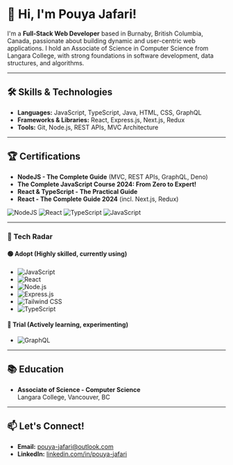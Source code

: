 # 👋 Hi, I'm Pouya Jafari!

I'm a **Full-Stack Web Developer** based in Burnaby, British Columbia, Canada, passionate about building dynamic and user-centric web applications. I hold an Associate of Science in Computer Science from Langara College, with strong foundations in software development, data structures, and algorithms.

---

## 🛠 Skills & Technologies

- **Languages:** JavaScript, TypeScript, Java, HTML, CSS, GraphQL
- **Frameworks & Libraries:** React, Express.js, Next.js, Redux
- **Tools:** Git, Node.js, REST APIs, MVC Architecture

---

## 🏆 Certifications

- **NodeJS - The Complete Guide** (MVC, REST APIs, GraphQL, Deno)
- **The Complete JavaScript Course 2024: From Zero to Expert!**
- **React & TypeScript - The Practical Guide**
- **React - The Complete Guide 2024** (incl. Next.js, Redux)

![NodeJS](https://img.shields.io/badge/Node.js-339933?style=flat-square&logo=nodedotjs&logoColor=white)
![React](https://img.shields.io/badge/React-20232A?style=flat-square&logo=react&logoColor=61DAFB)
![TypeScript](https://img.shields.io/badge/TypeScript-007ACC?style=flat-square&logo=typescript&logoColor=white)
![JavaScript](https://img.shields.io/badge/JavaScript-F7DF1E?style=flat-square&logo=javascript&logoColor=black)

---
### 🔭 Tech Radar

#### 🟢 Adopt (Highly skilled, currently using)
- ![JavaScript](https://img.shields.io/badge/-JavaScript-F7DF1E?style=flat-square&logo=javascript&logoColor=black)
- ![React](https://img.shields.io/badge/-React-20232A?style=flat-square&logo=react&logoColor=61DAFB)
- ![Node.js](https://img.shields.io/badge/-Node.js-339933?style=flat-square&logo=nodedotjs&logoColor=white)
- ![Express.js](https://img.shields.io/badge/-Express.js-000000?style=flat-square&logo=express&logoColor=white)
-  ![Tailwind CSS](https://img.shields.io/badge/-Tailwind_CSS-38B2AC?style=flat-square&logo=tailwind-css&logoColor=white)
 - ![TypeScript](https://img.shields.io/badge/-TypeScript-007ACC?style=flat-square&logo=typescript&logoColor=white)


#### 🔄 Trial (Actively learning, experimenting)

- ![GraphQL](https://img.shields.io/badge/-GraphQL-E10098?style=flat-square&logo=graphql&logoColor=white)

---

## 📚 Education

- **Associate of Science - Computer Science**  
  Langara College, Vancouver, BC

---

## 📫 Let's Connect!

- **Email:** [pouya-jafari@outlook.com](mailto:pouya-jafari@outlook.com)
- **LinkedIn:** [linkedin.com/in/pouya-jafari](https://www.linkedin.com/in/pouya-jafari)

